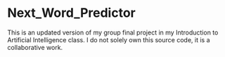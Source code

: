 # Next_Word_Predictor
This is an updated version of my group final project in my Introduction to Artificial Intelligence class. I do not solely own this source code, it is a collaborative work.
